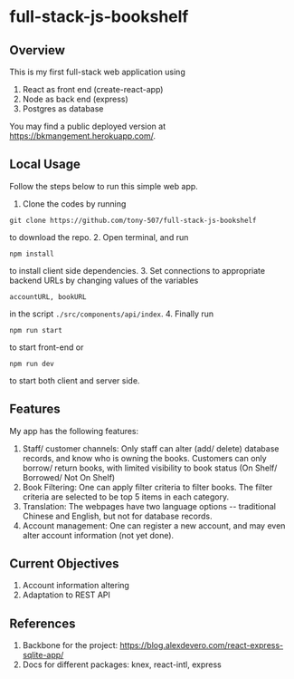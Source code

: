 # full-stack-js-bookshelf

## Overview
This is my first full-stack web application using
1. React as front end (create-react-app)
2. Node as back end (express)
3. Postgres as database

You may find a public deployed version at https://bkmangement.herokuapp.com/.

## Local Usage
Follow the steps below to run this simple web app.
1. Clone the codes by running
```
git clone https://github.com/tony-507/full-stack-js-bookshelf
```
to download the repo.
2. Open terminal, and run
```
npm install
```
to install client side dependencies.
3. Set connections to appropriate backend URLs by changing values of the variables
```
accountURL, bookURL
```
in the script ```./src/components/api/index```.
4. Finally run
```
npm run start
```
to start front-end or
```
npm run dev
```
to start both client and server side.

## Features
My app has the following features:
1. Staff/ customer channels: Only staff can alter (add/ delete) database records, and know who is owning the books. Customers can only borrow/ return books, with 
limited visibility to book status (On Shelf/ Borrowed/ Not On Shelf)
2. Book Filtering: One can apply filter criteria to filter books. The filter criteria are selected to be top 5 items in each category.
3. Translation: The webpages have two language options -- traditional Chinese and English, but not for database records.
4. Account management: One can register a new account, and may even alter account information (not yet done).

## Current Objectives
1. Account information altering
2. Adaptation to REST API

## References
1. Backbone for the project: https://blog.alexdevero.com/react-express-sqlite-app/
2. Docs for different packages: knex, react-intl, express
